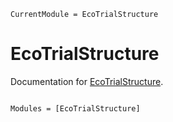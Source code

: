 ```@meta
CurrentModule = EcoTrialStructure
```

# EcoTrialStructure

Documentation for [EcoTrialStructure](https://github.com/HolyLab/EcoTrialStructure.jl).

```@index
```

```@autodocs
Modules = [EcoTrialStructure]
```
